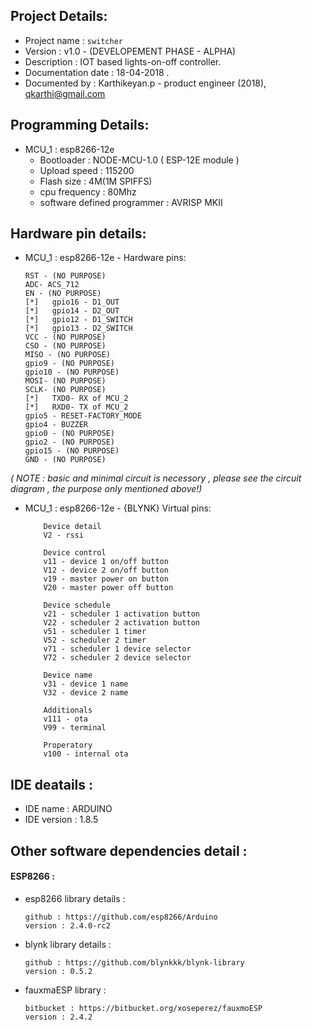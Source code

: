 ## Project Details:
- Project name : `switcher`
- Version : v1.0 - (DEVELOPEMENT PHASE - ALPHA)
- Description : IOT based lights-on-off controller.
- Documentation date : 18-04-2018 .
- Documented by : Karthikeyan.p - product engineer (2018), qkarthi@gmail.com


## Programming Details:
- MCU_1 : esp8266-12e
  - Bootloader : NODE-MCU-1.0 ( ESP-12E module )
  - Upload speed : 115200
  - Flash size : 4M(1M SPIFFS)
  - cpu frequency : 80Mhz
  - software defined programmer : AVRISP MKII

## Hardware pin details:
- MCU_1 : esp8266-12e - Hardware pins:
  ```
  RST - (NO PURPOSE)
  ADC- ACS_712
  EN - (NO PURPOSE)
  [*]	gpio16 - D1_OUT
  [*]	gpio14 - D2_OUT
  [*]	gpio12 - D1_SWITCH
  [*]	gpio13 - D2_SWITCH
  VCC - (NO PURPOSE)
  CSO - (NO PURPOSE)
  MISO - (NO PURPOSE)
  gpio9 - (NO PURPOSE)
  gpio10 - (NO PURPOSE)
  MOSI- (NO PURPOSE)
  SCLK- (NO PURPOSE)
  [*]	TXD0- RX of MCU_2
  [*]	RXD0- TX of MCU_2
  gpio5 - RESET-FACTORY_MODE
  gpio4 - BUZZER
  gpio0 - (NO PURPOSE)
  gpio2 - (NO PURPOSE)
  gpio15 - (NO PURPOSE)
  GND - (NO PURPOSE)
  ```
*( NOTE : basic and minimal circuit is necessory , please see the circuit diagram , the purpose only mentioned above!)*

- MCU_1 : esp8266-12e - {BLYNK} Virtual pins:
    ```
		Device detail
		V2 - rssi

		Device control
		v11 - device 1 on/off button
		V12 - device 2 on/off button
		v19 - master power on button
		V20 - master power off button

		Device schedule
		v21 - scheduler 1 activation button
		V22 - scheduler 2 activation button
		v51 - scheduler 1 timer
		V52 - scheduler 2 timer
		v71 - scheduler 1 device selector
		V72 - scheduler 2 device selector

		Device name
		v31 - device 1 name
		V32 - device 2 name

		Additionals
		v111 - ota
		V99 - terminal
		
		Properatory
		v100 - internal ota
	```	

## IDE deatails :
- IDE name : ARDUINO
- IDE version : 1.8.5

## Other software dependencies detail :
#### ESP8266 :
- esp8266 library details :
  ```
  github : https://github.com/esp8266/Arduino
  version : 2.4.0-rc2
  ```
- blynk library details :
  ```
  github : https://github.com/blynkkk/blynk-library
  version : 0.5.2
  ```
- fauxmaESP library :
  ```
  bitbucket : https://bitbucket.org/xoseperez/fauxmoESP
  version : 2.4.2
  ```